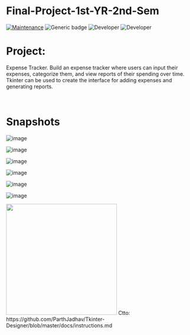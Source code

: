 # Final-Project-1st-YR-2nd-Sem
[![Maintenance](https://img.shields.io/badge/Maintained%3F-Yes-green.svg)](https://GitHub.com/Naereen/StrapDown.js/graphs/commit-activity)
![Generic badge](https://img.shields.io/badge/Development%3f-Complete-blue.svg)
![Developer](https://img.shields.io/badge/Developer-ChristianJude23-blue)
![Developer](https://img.shields.io/badge/Developer-owenlim225-blue)

# Project:
Expense Tracker. Build an expense tracker where users can input their expenses, categorize
them, and view reports of their spending over time. Tkinter can be used to create the interface for adding expenses and generating reports.

<br>


# Snapshots


![image](https://github.com/owenlim225/Money-Tracker-App-1/assets/87555304/f00fb541-001b-4358-91fc-6ed9bda43e2f)


![image](https://github.com/owenlim225/Money-Tracker-App-1/assets/87555304/19d5e2e9-7610-4694-b582-e63db927386f)


![image](https://github.com/owenlim225/Money-Tracker-App-1/assets/87555304/dc30fcaa-f0af-4d90-a291-4a0c34d80fa8)


![image](https://github.com/owenlim225/Money-Tracker-App-1/assets/87555304/aff28859-2499-4098-9804-2428153c58ff)


![image](https://github.com/owenlim225/Money-Tracker-App-1/assets/87555304/2930e2d6-6c17-4c93-bbc2-dd4605e1cf64)



![image](https://github.com/owenlim225/Money-Tracker-App-1/assets/87555304/010a1330-86be-4123-9367-026689a56be8)



<img src="https://github.com/SAWARATSUKI/ServiceLogos/blob/main/Python/Python.png" alt="" width=300>
Ctto: https://github.com/ParthJadhav/Tkinter-Designer/blob/master/docs/instructions.md

#

